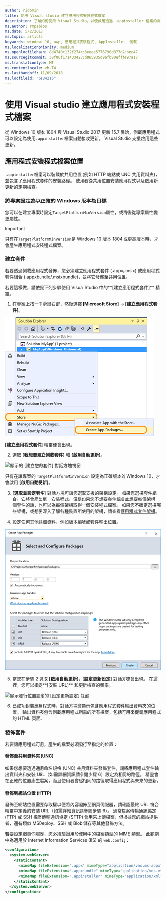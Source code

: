```yaml
---
author: ridomin
title: 使用 Visual studio 建立應用程式安裝程式檔案
description: 了解如何使用 Visual Studio，以便啟用透過 .appinstaller 檔案的自動更新。
ms.author: rmpablos
ms.date: 5/2/2018
ms.topic: article
keywords: windows 10, uwp, 應用程式安裝程式, AppInstaller, 側載
ms.localizationpriority: medium
ms.openlocfilehash: 8d4740c132f274cb3eeee5776790d077d2cbec47
ms.sourcegitcommit: 38f06f1714334273d865935d9afb80efffe97a17
ms.translationtype: MT
ms.contentlocale: zh-TW
ms.lasthandoff: 11/09/2018
ms.locfileid: "6184216"
---
```

# <a name="create-an-app-installer-file-with-visual-studio"></a>使用 Visual studio 建立應用程式安裝程式檔案

從 Windows 10 版本 1804 與 Visual Studio 2017 更新 15.7 開始，側載應用程式可以設定為使用`.appinstaller`檔案自動接收更新。 Visual Studio 支援啟用這些更新。

## <a name="app-installer-file-location"></a>應用程式安裝程式檔案位置
`.appinstaller`檔案可以裝載於共用位置 (例如 HTTP 端點或 UNC 共用資料夾)，並包含了應用程式套件的安裝路徑。 使用者從共用位置安裝應用程式以及啟用新更新的定期檢查。 


### <a name="configure-the-project-to-target-the-correct-windows-version"></a>將專案設定為以正確的 Windows 版本為目標

您可以在建立專案時設定`TargetPlatformMinVersion`屬性，或稍後從專案屬性變更屬性。 

>[!IMPORTANT]
> 只有在`TargetPlatformMinVersion`是 Windows 10 版本 1804 或更高版本時，才會產生應用程式安裝程式檔案。


### <a name="create-packages"></a>建立套件

若要透過側載應用程式發佈，您必須建立應用程式套件 (.appx/.msix) 或應用程式套件組合 (.appxbundle/.msixbundle)，並將它發佈至共用位置。

若要這樣做，請依照下列步驟使用 Visual Studio 中的**\[建立應用程式套件\]** 精靈。

1. 在專案上按一下滑鼠右鍵，然後選擇 **\[Microsoft Store\]** -> **\[建立應用程式套件\]**。  

![導覽至 [建立應用程式套件] 的操作功能表](images/packaging-screen2.jpg)   

**\[建立應用程式套件\]** 精靈便會出現。

2. 選取 **\[我想要建立側載套件\]** 和 **\[啟用自動更新\]**。  

![顯示的 [建立您的套件] 對話方塊視窗](images/select-sideloading.png)  

只有在讓專案的 `TargetPlatformMinVersion` 設定為正確版本的 Windows 10，才會啟用 **\[啟用自動更新\]**。

3. **\[選取並設定套件\]** 對話方塊可讓您選取支援的架構設定。 如果您選擇套件組合，它將會產生單一安裝程式，但是如果您不想要套件組合並想要每個架構一個套件的話，也可以為每個架構取得一個安裝程式檔案。  如果您不確定選擇哪些架構，或想要深入了解各種裝置所使用的架構，請查看[應用程式套件架構](device-architecture.md)。

4. 設定任何其他詳細資料，例如版本編號或套件輸出位置。

![顯示套件設定的 [建立應用程式套件] 視窗](images/packaging-screen5.jpg)  

5. 當您在步驟 2 選取 **\[啟用自動更新\]**，**\[設定更新設定\]** 對話方塊會出現。 在這裡，您可以指定**\[安裝 URL\]** 和更新檢查的頻率。

![顯示發行位置設定的 [設定更新設定] 視窗](images/sideloading-screen.png)  

6. 已成功封裝應用程式時，對話方塊會顯示包含應用程式套件輸出資料夾的位置。 輸出資料夾包含側載應用程式所需的所有檔案，包括可用來促銷應用程式的 HTML 頁面。

### <a name="publish-packages"></a>發佈套件

若要讓應用程式可用，產生的檔案必須發行至指定的位置：

#### <a name="publish-to-shared-folders-unc"></a>發佈至共用資料夾 (UNC)

如果您想要透過通用命名規格 (UNC) 共用資料夾發佈套件，請將應用程式套件輸出資料夾和安裝 URL（如需詳細資訊請參閱步驟 6）設定為相同的路徑。 精靈會在正確的位置產生檔案，而且使用者會從相同的路徑取得應用程式與未來的更新。

#### <a name="publish-to-a-web-location-http"></a>發佈到網站位置 (HTTP)

發佈至網站位置需要存取權以便將內容發佈至網頁伺服器，請確認最終 URL 符合精靈中定義的安裝 URL（如需詳細資訊請參閱步驟 6）。 通常檔案傳輸通訊協定 (FTP) 或 SSH 檔案傳輸通訊協定 (SFTP) 會用來上傳檔案，但根據您的網站提供者，還有類似 MSDeploy、SSH 或 Blob 儲存等其他發佈方法。

若要設定網頁伺服器，您必須驗證用於使用中的檔案類型的 MIME 類型。 此範例中為適用於 Internet Information Services (IIS) 的 `web.config`：

```xml
<configuration>
  <system.webServer>
    <staticContent>
      <mimeMap fileExtension=".appx" mimeType="application/vns.ms-appx" />
      <mimeMap fileExtension=".appxbundle" mimeType="application/vns.ms-appx" />
      <mimeMap fileExtension=".appinstaller" mimeType="application/xml" />
    </staticContent>  
  </system.webServer>  
</configuration>
```





















